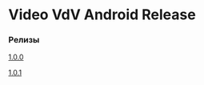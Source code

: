 # Video VdV Android Release

### Релизы

[1.0.0](./release_notes/1.0.0.md)

[1.0.1](./release_notes/1.0.1.md)
